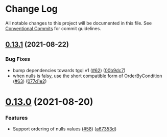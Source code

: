 # Change Log

All notable changes to this project will be documented in this file.
See [Conventional Commits](https://conventionalcommits.org) for commit guidelines.

## [0.13.1](https://github.com/wemaintain/auto-relay/compare/v0.13.0...v0.13.1) (2021-08-22)


### Bug Fixes

* bump dependencies towards tgql v1 ([#62](https://github.com/wemaintain/auto-relay/issues/62)) ([00b9dc7](https://github.com/wemaintain/auto-relay/commit/00b9dc79b962220c8ba876b00009b1709614cca3))
* when nulls is falsy, use the short compatible form of OrderByCondition ([#63](https://github.com/wemaintain/auto-relay/issues/63)) ([077d1e2](https://github.com/wemaintain/auto-relay/commit/077d1e223700e9500373cc795ded0a0078928e26))





# [0.13.0](https://github.com/wemaintain/auto-relay/compare/v0.12.9...v0.13.0) (2021-08-20)


### Features

* Support ordering of nulls values ([#58](https://github.com/wemaintain/auto-relay/issues/58)) ([a67353d](https://github.com/wemaintain/auto-relay/commit/a67353d))
